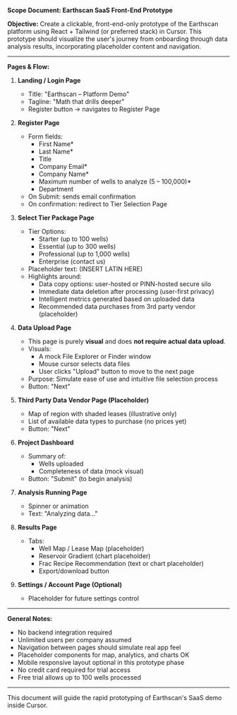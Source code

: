 **Scope Document: Earthscan SaaS Front-End Prototype**

**Objective:**
Create a clickable, front-end-only prototype of the Earthscan platform using React + Tailwind (or preferred stack) in Cursor. This prototype should visualize the user's journey from onboarding through data analysis results, incorporating placeholder content and navigation.

---

**Pages & Flow:**

1. **Landing / Login Page**
   - Title: "Earthscan – Platform Demo"
   - Tagline: "Math that drills deeper"
   - Register button → navigates to Register Page

2. **Register Page**
   - Form fields:
     - First Name*  
     - Last Name*  
     - Title  
     - Company Email*  
     - Company Name*  
     - Maximum number of wells to analyze (5 – 100,000)*  
     - Department
   - On Submit: sends email confirmation
   - On confirmation: redirect to Tier Selection Page

3. **Select Tier Package Page**
   - Tier Options:
     - Starter (up to 100 wells)
     - Essential (up to 300 wells)
     - Professional (up to 1,000 wells)
     - Enterprise (contact us)
   - Placeholder text: (INSERT LATIN HERE)
   - Highlights around:
     - Data copy options: user-hosted or PINN-hosted secure silo
     - Immediate data deletion after processing (user-first privacy)
     - Intelligent metrics generated based on uploaded data
     - Recommended data purchases from 3rd party vendor (placeholder)

4. **Data Upload Page**
   - This page is purely **visual** and does **not require actual data upload**.
   - Visuals:
     - A mock File Explorer or Finder window
     - Mouse cursor selects data files
     - User clicks "Upload" button to move to the next page
   - Purpose: Simulate ease of use and intuitive file selection process
   - Button: "Next"

5. **Third Party Data Vendor Page (Placeholder)**
   - Map of region with shaded leases (illustrative only)
   - List of available data types to purchase (no prices yet)
   - Button: "Next"

6. **Project Dashboard**
   - Summary of:
     - Wells uploaded
     - Completeness of data (mock visual)
   - Button: "Submit" (to begin analysis)

7. **Analysis Running Page**
   - Spinner or animation
   - Text: "Analyzing data..."

8. **Results Page**
   - Tabs:
     - Well Map / Lease Map (placeholder)
     - Reservoir Gradient (chart placeholder)
     - Frac Recipe Recommendation (text or chart placeholder)
     - Export/download button

9. **Settings / Account Page (Optional)**
   - Placeholder for future settings control

---

**General Notes:**
- No backend integration required
- Unlimited users per company assumed
- Navigation between pages should simulate real app feel
- Placeholder components for map, analytics, and charts OK
- Mobile responsive layout optional in this prototype phase
- No credit card required for trial access
- Free trial allows up to 100 wells processed

---

This document will guide the rapid prototyping of Earthscan's SaaS demo inside Cursor.

